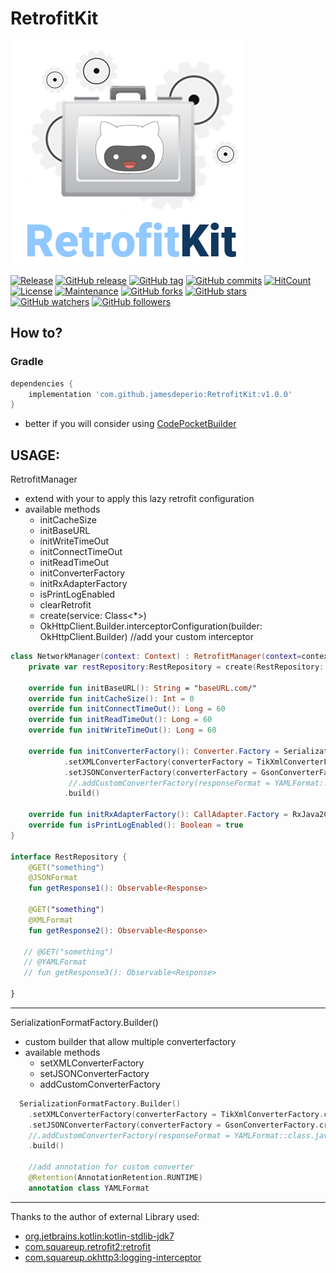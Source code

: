 # RetrofitKit
![alt text](https://github.com/jamesdeperio/RetrofitKit/blob/master/retrofitkit.png "RetrofitKit")

[![Release](https://jitpack.io/v/jamesdeperio/RetrofitKit.svg)](https://jitpack.io/#jamesdeperio/RetrofitKit)
[![GitHub release](https://img.shields.io/github/release/jamesdeperio/RetrofitKit.svg)](https://GitHub.com/jamesdeperio/RetrofitKit/releases/)
[![GitHub tag](https://img.shields.io/github/tag/jamesdeperio/RetrofitKit.svg)](https://GitHub.com/jamesdeperio/RetrofitKit/tags/)
[![GitHub commits](https://img.shields.io/github/commits-since/jamesdeperio/RetrofitKit/v1.0.1.svg)](https://GitHub.com/jamesdeperio/RetrofitKit/commit/)
[![HitCount](http://hits.dwyl.io/jamesdeperio/RetrofitKit.svg)](http://hits.dwyl.io/jamesdeperio/RetrofitKit)
[![License](https://img.shields.io/badge/License%20-Apache%202-337ab7.svg)](https://www.apache.org/licenses/LICENSE-2.0)
[![Maintenance](https://img.shields.io/badge/Maintained%3F-yes-green.svg)](https://GitHub.com/jamesdeperio/RetrofitKit/graphs/commit-activity)
[![GitHub forks](https://img.shields.io/github/forks/jamesdeperio/RetrofitKit.svg?style=social&label=Fork&maxAge=2592000)](https://GitHub.com/jamesdeperio/RetrofitKit/network/)
[![GitHub stars](https://img.shields.io/github/stars/jamesdeperio/RetrofitKit.svg?style=social&label=Star&maxAge=2592000)](https://GitHub.com/jamesdeperio/RetrofitKit/stargazers/)
[![GitHub watchers](https://img.shields.io/github/watchers/jamesdeperio/RetrofitKit.svg?style=social&label=Watch&maxAge=2592000)](https://GitHub.com/jamesdeperio/RetrofitKit/watchers/)
[![GitHub followers](https://img.shields.io/github/followers/jamesdeperio.svg?style=social&label=Follow&maxAge=2592000)](https://github.com/jamesdeperio?tab=followers)
## How to?

### Gradle
```groovy
dependencies {
    implementation 'com.github.jamesdeperio:RetrofitKit:v1.0.0'
}
```
- better if you will consider using [CodePocketBuilder](https://github.com/jamesdeperio/CodePocketBuilder)
## USAGE:
RetrofitManager
- extend with your to apply this lazy retrofit configuration
- available methods
    * initCacheSize
    * initBaseURL
    * initWriteTimeOut
    * initConnectTimeOut
    * initReadTimeOut
    * initConverterFactory
    * initRxAdapterFactory
    * isPrintLogEnabled
    * clearRetrofit
    * create(service: Class<*>)
    * OkHttpClient.Builder.interceptorConfiguration(builder: OkHttpClient.Builder) //add your custom interceptor
    
       
```kotlin
class NetworkManager(context: Context) : RetrofitManager(context=context) {
    private var restRepository:RestRepository = create(RestRepository::class.java) as RestRepository //provide your api locator

    override fun initBaseURL(): String = "baseURL.com/"
    override fun initCacheSize(): Int = 0
    override fun initConnectTimeOut(): Long = 60
    override fun initReadTimeOut(): Long = 60
    override fun initWriteTimeOut(): Long = 60

    override fun initConverterFactory(): Converter.Factory = SerializationFormatFactory.Builder()
            .setXMLConverterFactory(converterFactory = TikXmlConverterFactory.create(TikXml.Builder().exceptionOnUnreadXml(false).build()))
            .setJSONConverterFactory(converterFactory = GsonConverterFactory.create(GsonBuilder().setLenient().create()))
             //.addCustomConverterFactory(responseFormat = YAMLFormat::class.java, converterFactory = YAMLConverterFactory.create())
            .build()

    override fun initRxAdapterFactory(): CallAdapter.Factory = RxJava2CallAdapterFactory.create()
    override fun isPrintLogEnabled(): Boolean = true
}

interface RestRepository {
    @GET("something")
    @JSONFormat
    fun getResponse1(): Observable<Response>

    @GET("something")
    @XMLFormat
    fun getResponse2(): Observable<Response>

   // @GET("something")
   // @YAMLFormat
   // fun getResponse3(): Observable<Response>

}

```
___
SerializationFormatFactory.Builder()
- custom builder that allow multiple converterfactory
- available methods
    * setXMLConverterFactory
    * setJSONConverterFactory
    * addCustomConverterFactory
    
  
```kotlin
  SerializationFormatFactory.Builder()
    .setXMLConverterFactory(converterFactory = TikXmlConverterFactory.create(TikXml.Builder().exceptionOnUnreadXml(false).build()))
    .setJSONConverterFactory(converterFactory = GsonConverterFactory.create(GsonBuilder().setLenient().create()))
    //.addCustomConverterFactory(responseFormat = YAMLFormat::class.java, converterFactory = YAMLConverterFactory.create())
    .build()
    
    //add annotation for custom converter
    @Retention(AnnotationRetention.RUNTIME)
    annotation class YAMLFormat

```
___
Thanks to the author of external Library used:
* [org.jetbrains.kotlin:kotlin-stdlib-jdk7](https://github.com/JetBrains/kotlin/tree/master/libraries/stdlib)
* [com.squareup.retrofit2:retrofit](https://github.com/square/retrofit)
* [com.squareup.okhttp3:logging-interceptor](https://github.com/square/okhttp/tree/master/okhttp-logging-interceptor)
